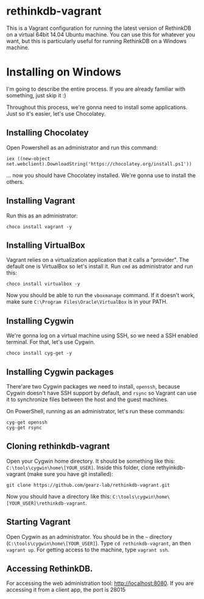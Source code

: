# rethinkdb-vagrant

This is a Vagrant configuration for running the latest version of RethinkDB on a virtual 64bit 14.04 Ubuntu machine. You can use this for whatever you want, but this is particularly useful for running RethinkDB on a Windows machine.

# Installing on Windows

I'm going to describe the entire process. If you are already familiar with something, just skip it :)

Throughout this process, we're gonna need to install some applications. Just so it's easier, let's use Chocolatey.

Installing Chocolatey
--

Open Powershell as an administrator and run this command:

    iex ((new-object net.webclient).DownloadString('https://chocolatey.org/install.ps1'))
    
... now you should have Chocolatey installed. We're gonna use to install the others.

Installing Vagrant
---

Run this as an administrator:

    choco install vagrant -y
    
Installing VirtualBox
---

Vagrant relies on a virtualization application that it calls a "provider". The default one is VirtualBox so let's install it. Run `cmd` as administrator and run this:

    choco install virtualbox -y

Now you should be able to run the `vboxmanage` command. If it doesn't work, make sure `C:\Program Files\Oracle\VirtualBox` is in your PATH.

Installing Cygwin
---

We're gonna log on a virtual machine using SSH, so we need a SSH enabled terminal. For that, let's use Cygwin.

    choco install cyg-get -y


Installing Cygwin packages
---

There'are two Cygwin packages we need to install, `openssh`, because Cygwin doesn't have SSH support by default, and `rsync` so Vagrant can use it to synchronize files between the host and the guest machines.

On PowerShell, running as an administrator, let's run these commands:

    cyg-get openssh
    cyg-get rsync
    
Cloning rethinkdb-vagrant
---

Open your Cygwin home directory. It should be something like this: `C:\tools\cygwin\home\[YOUR_USER]`. Inside this folder, clone rethyinkdb-vagrant (make sure you have git installed):

    git clone https://github.com/gearz-lab/rethinkdb-vagrant.git
    
Now you should have a directory like this: `C:\tools\cygwin\home\[YOUR_USER]\rethinkdb-vagrant`.

Starting Vagrant
---

Open Cygwin as an administrator. You should be in the `~` directory (`C:\tools\cygwin\home\[YOUR_USER]`). Type `cd rethinkdb-vagrant`, an then `vagrant up`. For getting access to the machine, type `vagrant ssh`.

Accessing RethinkDB.
---

For accessing the web administration tool: [http://localhost:8080](http://localhost:8080). If you are accessing it from a client app, the port is 28015



